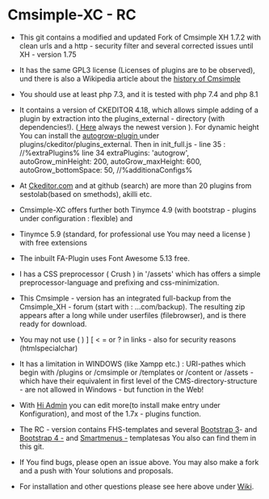 # Cmsimple-XC - RC

* This git contains a  modified  and updated Fork of Cmsimple XH 1.7.2 with clean urls and a http - security filter and several corrected issues until XH - version 1.75

* It has the same GPL3 license (Licenses of plugins are to be observed), und there is also a Wikipedia article about the <a href=https://en.wikipedia.org/wiki/CMSimple> history of Cmsimple</a>

* You should use at least php 7.3,  and it is tested with php 7.4 and php 8.1

* It contains a version of CKEDITOR 4.18, which allows simple adding of a plugin by extraction into the plugins_external - directory (with dependencies!).  (<a href="https://ckeditor.com/cke4/builder/download/55f2d3c7a5ee9df62a35a2842c506c27" target=_blank> Here</a> always the newest version ). For dynamic height You can install  the <a href=https://ckeditor.com/cke4/addon/autogrow target=_blank>autogrow-plugin </a>  under plugins/ckeditor/plugins_external. Then in init_full.js - line 35 : 
 //%extraPlugins%  line 34
	extraPlugins: 'autogrow',
	  autoGrow_minHeight: 200,
      autoGrow_maxHeight: 600,
      autoGrow_bottomSpace: 50,
    //%additionaConfigs%

* At <a href=https://https://ckeditor.com/cke4/addons/plugins/all> Ckeditor.com</a> and  at github (search) are more than 20 plugins from sestolab(based on smethods), akilli etc. 

* Cmsimple-XC offers further both Tinymce 4.9 (with bootstrap - plugins under configuration : flexible) and 

* Tinymce 5.9 (standard, for professional use You may need a license ) with  free extensions

* The inbuilt  FA-Plugin uses Font Awesome 5.13 free.

* I has a CSS preprocessor ( Crush ) in '/assets' which has offers a simple preprocessor-language and prefixing and css-minimization. 

* This Cmsimple - version has an integrated full-backup from the Cmsimple_XH - forum (start with : ...com/backup). The resulting zip  appears after a long while under userfiles (filebrowser), and is there ready for download.

* You may not use ( ) ] [ < = or ? in links  - also for security reasons (htmlspecialchar)

* It has  a limitation in WINDOWS (like Xampp etc.) :  URI-pathes which begin with /plugins or /cmsimple or /templates or  /content or /assets - which have their equivalent in first level of the CMS-directory-structure - are  not allowed in Windows - but function in the Web!

* With <a href=https://https://github.com/TN03/hi_admin_xh> Hi Admin</a> you can edit more(to install make entry under Konfiguration), and most of the 1.7x - plugins function.

* The RC - version contains FHS-templates and  several <a href=https://github.com/g7sim/Bootstrap3-XH> Bootstrap 3</a>- and <a href=https://github.com/g7sim/Bootstrap4-XH> Bootstrap 4 -</a>  and <a href=https://github.com/g7sim/Smartmenus-XH> Smartmenus -</a> templatesas You also can find them in this git.

* If You find bugs, please open an issue above. You may also make a fork and a push with Your solutions and proposals.

* For installation and other questions please see here above under <a href=https://github.com/g7sim/cmsimple-XH-CL/wiki>Wiki</a>.

